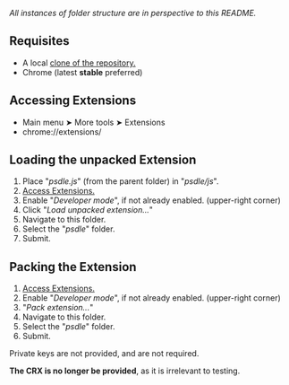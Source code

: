 *All instances of folder structure are in perspective to this README.*

Requisites
----
- A local [clone of the repository.](//github.com/RePod/psdle/archive/master.zip)
- Chrome (latest **stable** preferred)

Accessing Extensions
----
- Main menu ➤ More tools ➤ Extensions
- chrome://extensions/

Loading the unpacked Extension
----
1. Place "*psdle.js*" (from the parent folder) in "*psdle/js*".
2. [Access Extensions.](#accessing-extensions)
3. Enable "*Developer mode*", if not already enabled. (upper-right corner)
4. Click "*Load unpacked extension...*"
5. Navigate to this folder.
6. Select the "*psdle*" folder.
7. Submit.

Packing the Extension
----

1. [Access Extensions.](#accessing-extensions)
2. Enable "*Developer mode*", if not already enabled. (upper-right corner)
3. "*Pack extension...*"
4. Navigate to this folder.
5. Select the "*psdle*" folder.
6. Submit.

Private keys are not provided, and are not required.

**The CRX is no longer be provided**, as it is irrelevant to testing.
